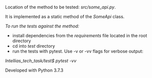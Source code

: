 Location of the method to be tested: _src/some_api.py_.

It is implemented as a static method of the *SomeApi* class. 

*To run the tests against the method:*
- install dependencies from the *requirements* file located in the root directory
- cd into *test* directory
- run the tests with pytest. Use -v or -vv flags for verbose output:

_Intellias_tech_task/test$ pytest -vv_

Developed with Python 3.7.3
